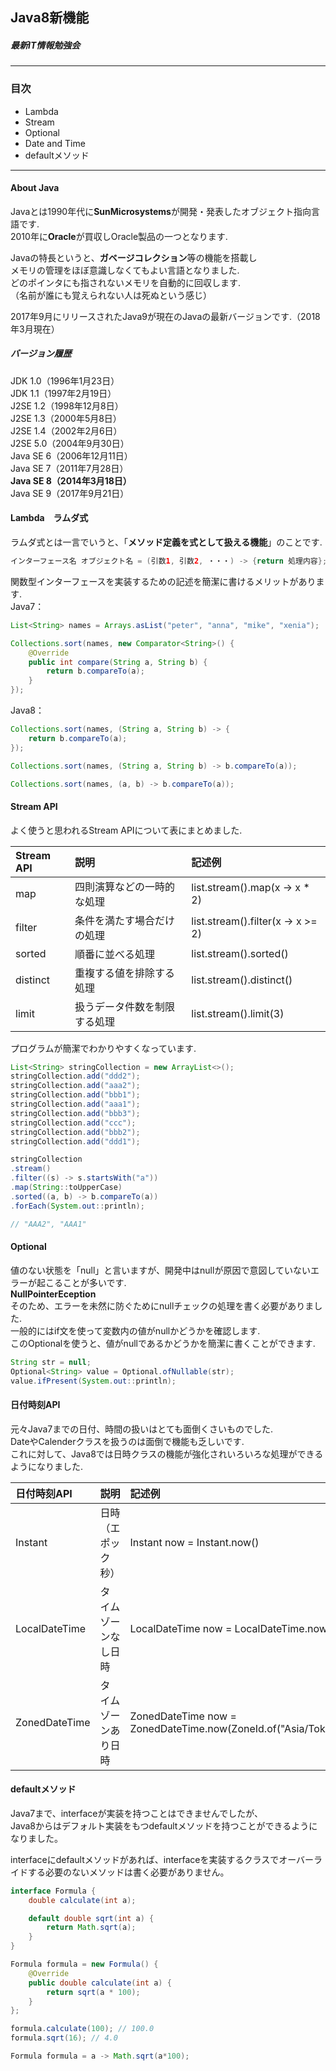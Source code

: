 ## Java8新機能
##### 最新IT情報勉強会
***
### 目次
- Lambda
- Stream
- Optional
- Date and Time
- defaultメソッド
***
#### About Java
Javaとは1990年代に**SunMicrosystems**が開発・発表したオブジェクト指向言語です.  
2010年に**Oracle**が買収しOracle製品の一つとなります.  
  
Javaの特長というと、**ガベージコレクション**等の機能を搭載し  
メモリの管理をほぼ意識しなくてもよい言語となりました.  
どのポインタにも指されないメモリを自動的に回収します.  
（名前が誰にも覚えられない人は死ぬという感じ）  
  
2017年9月にリリースされたJava9が現在のJavaの最新バージョンです.（2018年3月現在）  
  
##### バージョン履歴
JDK 1.0（1996年1月23日）  
JDK 1.1（1997年2月19日）  
J2SE 1.2（1998年12月8日）  
J2SE 1.3（2000年5月8日）  
J2SE 1.4（2002年2月6日）  
J2SE 5.0（2004年9月30日）  
Java SE 6（2006年12月11日）  
Java SE 7（2011年7月28日）  
**Java SE 8（2014年3月18日）**  
Java SE 9（2017年9月21日）  
  
#### Lambda　ラムダ式
ラムダ式とは一言でいうと、「**メソッド定義を式として扱える機能**」のことです.  
~~~ java
インターフェース名 オブジェクト名 = (引数1, 引数2, ・・・) -> {return 処理内容};
~~~
関数型インターフェースを実装するための記述を簡潔に書けるメリットがあります.  
Java7：
~~~ java
List<String> names = Arrays.asList("peter", "anna", "mike", "xenia");

Collections.sort(names, new Comparator<String>() {
    @Override
    public int compare(String a, String b) {
        return b.compareTo(a);
    }
});
~~~
Java8：
~~~ java
Collections.sort(names, (String a, String b) -> {
    return b.compareTo(a);
});
~~~

~~~ java
Collections.sort(names, (String a, String b) -> b.compareTo(a));
~~~

~~~ java
Collections.sort(names, (a, b) -> b.compareTo(a));
~~~


#### Stream API
よく使うと思われるStream APIについて表にまとめました.  

|Stream API|説明|記述例|
|:--|:--|:--|
|map|四則演算などの一時的な処理|list.stream().map(x -> x * 2)|
|filter|条件を満たす場合だけの処理|list.stream().filter(x -> x >= 2)|
|sorted|順番に並べる処理|list.stream().sorted()|
|distinct|重複する値を排除する処理|list.stream().distinct()|
|limit|扱うデータ件数を制限する処理|list.stream().limit(3)|

プログラムが簡潔でわかりやすくなっています.  
~~~ java
List<String> stringCollection = new ArrayList<>();
stringCollection.add("ddd2");
stringCollection.add("aaa2");
stringCollection.add("bbb1");
stringCollection.add("aaa1");
stringCollection.add("bbb3");
stringCollection.add("ccc");
stringCollection.add("bbb2");
stringCollection.add("ddd1");
~~~

~~~ java
stringCollection
.stream()
.filter((s) -> s.startsWith("a"))
.map(String::toUpperCase)
.sorted((a, b) -> b.compareTo(a))
.forEach(System.out::println);

// "AAA2", "AAA1"
~~~

#### Optional
値のない状態を「null」と言いますが、開発中はnullが原因で意図していないエラーが起こることが多いです.  
**NullPointerEception**  
そのため、エラーを未然に防ぐためにnullチェックの処理を書く必要がありました.  
一般的にはif文を使って変数内の値がnullかどうかを確認します.  
このOptionalを使うと、値がnullであるかどうかを簡潔に書くことができます.

~~~ java
String str = null;
Optional<String> value = Optional.ofNullable(str);
value.ifPresent(System.out::println);
~~~

#### 日付時刻API
元々Java7までの日付、時間の扱いはとても面倒くさいものでした.  
DateやCalenderクラスを扱うのは面倒で機能も乏しいです.  
これに対して、Java8では日時クラスの機能が強化されいろいろな処理ができるようになりました.  

|日付時刻API|説明|記述例|
|:--|:--|:--|
|Instant |日時（エポック秒）|Instant now = Instant.now()|
|LocalDateTime|タイムゾーンなし日時|LocalDateTime now = LocalDateTime.now()|
|ZonedDateTime|タイムゾーンあり日時|ZonedDateTime now = ZonedDateTime.now(ZoneId.of("Asia/Tokyo"))|

#### defaultメソッド
Java7まで、interfaceが実装を持つことはできませんでしたが、  
Java8からはデフォルト実装をもつdefaultメソッドを持つことができるようになりました。

interfaceにdefaultメソッドがあれば、interfaceを実装するクラスでオーバーライドする必要のないメソッドは書く必要がありません。
~~~ java
interface Formula {
    double calculate(int a);

    default double sqrt(int a) {
        return Math.sqrt(a);
    }
}
~~~

~~~ java
Formula formula = new Formula() {
    @Override
    public double calculate(int a) {
        return sqrt(a * 100);
    }
};

formula.calculate(100); // 100.0
formula.sqrt(16); // 4.0
~~~

~~~ java
Formula formula = a -> Math.sqrt(a*100);
~~~





